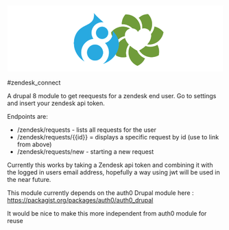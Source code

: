 ![Zendesk Connect Logo](/resources/git-header.jpg)

#zendesk_connect

A drupal 8 module to get reequests for a zendesk end user.
Go to settings and insert your zendesk api token.


Endpoints are:

* /zendesk/requests - lists all requests for the user
* /zendesk/requests/{{id}} = displays a specific request by id (use to link from above)
* /zendesk/requests/new - starting a new request


Currently this works by taking a Zendesk api token and combining it with the logged in users email address, hopefully a way using jwt will be used in the near future.

This module currently depends on the auth0 Drupal module here : https://packagist.org/packages/auth0/auth0_drupal

It would be nice to make this more independent from auth0 module for reuse
